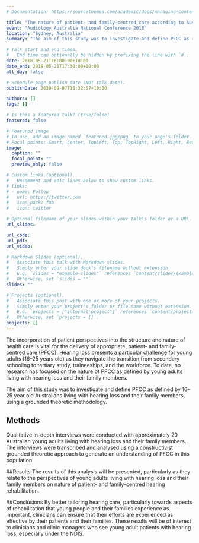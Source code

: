 ```yaml
---
# Documentation: https://sourcethemes.com/academic/docs/managing-content/

title: "The nature of patient- and family-centred care according to Australian young adults living with hearing loss and their family members"
event: "Audiology Australia National Conference 2018"
location: "Sydney, Australia"
summary: "The aim of this study was to investigate and define PFCC as defined by 16–25 year old Australians living with hearing loss and their family members, using a grounded theoretic methodology. This talk presented a model of patient- and family-centred care developed through in-depth qualitative interviews with young people with hearing loss."

# Talk start and end times.
#   End time can optionally be hidden by prefixing the line with `#`.
date: 2018-05-21T16:00:00+10:00
date_end: 2018-05-21T17:30:00+10:00
all_day: false

# Schedule page publish date (NOT talk date).
publishDate: 2020-09-07T15:32:57+10:00

authors: []
tags: []

# Is this a featured talk? (true/false)
featured: false

# Featured image
# To use, add an image named `featured.jpg/png` to your page's folder.
# Focal points: Smart, Center, TopLeft, Top, TopRight, Left, Right, BottomLeft, Bottom, BottomRight.
image:
  caption: ""
  focal_point: ""
  preview_only: false

# Custom links (optional).
#   Uncomment and edit lines below to show custom links.
# links:
# - name: Follow
#   url: https://twitter.com
#   icon_pack: fab
#   icon: twitter

# Optional filename of your slides within your talk's folder or a URL.
url_slides:

url_code:
url_pdf:
url_video:

# Markdown Slides (optional).
#   Associate this talk with Markdown slides.
#   Simply enter your slide deck's filename without extension.
#   E.g. `slides = "example-slides"` references `content/slides/example-slides.md`.
#   Otherwise, set `slides = ""`.
slides: ""

# Projects (optional).
#   Associate this post with one or more of your projects.
#   Simply enter your project's folder or file name without extension.
#   E.g. `projects = ["internal-project"]` references `content/project/deep-learning/index.md`.
#   Otherwise, set `projects = []`.
projects: []
---
```

The incorporation of patient perspectives into the structure and nature of health care is vital for the delivery of appropriate, patient- and family-centred care (PFCC). Hearing loss presents a particular challenge for young adults (16–25 years old) as they navigate the transition from secondary schooling to tertiary study, traineeships, and the workforce. To date, no research has focused on the nature of PFCC as defined by young adults living with hearing loss and their family members.

The aim of this study was to investigate and define PFCC as defined by 16–25 year old Australians living with hearing loss and their family members, using a grounded theoretic methodology.

## Methods
Qualitative in-depth interviews were conducted with approximately 20 Australian young adults living with hearing loss and their family members. The interviews were transcribed and analysed using a constructivist grounded theoretic approach to generate an understanding of PFCC in this population.

##Results
The results of this analysis will be presented, particularly as they relate to the perspectives of young adults living with hearing loss and their family members on nature of patient- and family-centred hearing rehabilitation.

##Conclusions
By better tailoring hearing care, particularly towards aspects of rehabilitation that young people and their families experience as important, clinicians can ensure that their efforts are experienced as effective by their patients and their families. These results will be of interest to clinicians and clinic managers who see young adult patients with hearing loss, especially under the NDIS.
